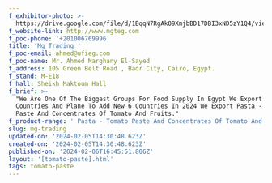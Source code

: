 ```yaml
---
f_exhibitor-photo: >-
  https://drive.google.com/file/d/1BqqN7RgAkO9XmjbBD17DBI3xND5zY1Q4/view?usp=drive_link
f_website-link: http://www.mgteg.com
f_poc-phone: '+201006769996'
title: 'Mg Trading '
f_poc-email: ahmed@ufieg.com
f_poc-name: Mr. Ahmed Marghany El-Sayed
f_address: 105 Green Belt Road , Badr City, Cairo, Egypt.
f_stand: M-E18
f_hall: Sheikh Maktoum Hall
f_brief: >-
  "We Are One Of The Biggest Groups For Food Supply In Egypt We Export To 18
  Countries And Plane To Add New 6 Countries In 2024 We Export Pasta - Tomato
  Paste And Concentrates Of Tomato And Fruits."
f_product-range: ' Pasta - Tomato Paste And Concentrates Of Tomato And Fruits.'
slug: mg-trading
updated-on: '2024-02-05T14:30:48.623Z'
created-on: '2024-02-05T14:30:48.623Z'
published-on: '2024-02-06T16:45:51.806Z'
layout: '[tomato-paste].html'
tags: tomato-paste
---
```




